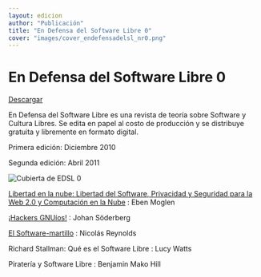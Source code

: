 ```yaml
---
layout: edicion
author: "Publicación"
title: "En Defensa del Software Libre 0"
cover: "images/cover_endefensadelsl_nr0.png"
---
```


En Defensa del Software Libre 0
===============================

[Descargar][0]

En Defensa del Software Libre es una revista de teoría sobre Software y
Cultura Libres. Se edita en papel al costo de producción y se distribuye
gratuita y libremente en formato digital.

Primera edición: Diciembre 2010

Segunda edición: Abril 2011

![Cubierta de EDSL 0](images/cover_endefensadelsl_nr0.png)

[Libertad en la nube: Libertad del Software, Privacidad y Seguridad para la Web 2.0 y Computación en la Nube][1]
: Eben Moglen

[¡Hackers GNUíos!][2]
: Johan Söderberg

[El Software-martillo][3]
: Nicolás Reynolds

Richard Stallman: Qué es el Software Libre
: Lucy Watts

Piratería y Software Libre
: Benjamin Mako Hill

[0]: descargas/En.Defensa.del.Software.Libre.Nro0.pdf "Descargar EDSL 0"
[1]: freedom_in_the_cloud.html "Libertad en la nube"
[2]: hg.html
[3]: el_software-martillo.html
